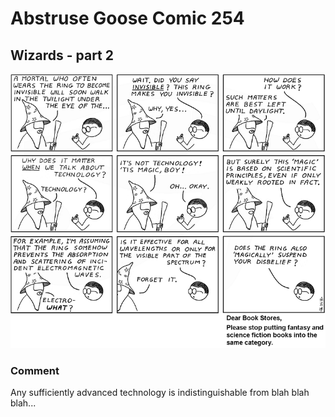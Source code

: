 # Abstruse Goose Comic 254
## Wizards - part 2

![image](improbable_possibilities_plausible_impossibilities.png)
### Comment
Any sufficiently advanced technology is indistinguishable from blah blah blah...
